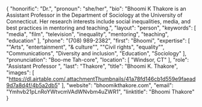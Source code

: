 {
  "honorific": "Dr.",
  "pronoun": "she/her",
  "bio": "Bhoomi K Thakore is an Assistant Professor in the Department of Sociology at the University of Connecticut. Her research interests include social inequalities, media, and best practices in mentoring and teaching.",
  "layout": "person",
  "keywords": [
    "media",
    "film",
    "television",
    "inequality",
    "mentoring",
    "teaching",
    "education"
  ],
  "phone": "(708) 989-2382",
  "first": "Bhoomi",
  "expertise": [
    "\"Arts",
    "entertainment",
    "& culture\"",
    "\"Civil rights",
    "equality\"",
    "Communications",
    "Diversity and inclusion",
    "Education",
    "Sociology"
  ],
  "pronunciation": "Boo-me Tah-core",
  "location": [
    "Windsor, CT"
  ],
  "role": "Assistant Professor ",
  "last": "Thakore",
  "title": "Bhoomi K. Thakore",
  "images": [
    "https://dl.airtable.com/.attachmentThumbnails/41a78fd146cb1d559e9faead9d7a8d4f/4b5a2db5"
  ],
  "website": "bhoomikthakore.com",
  "email": "Ymhvb21pLnRoYWtvcmVAdWNvbm4uZWR1",
  "linktitle": "Bhoomi Thakore"
}